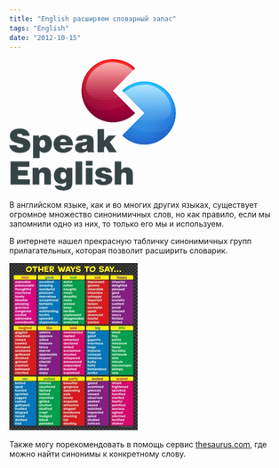 ```yaml
---
title: "English расширяем словарный запас"
tags: "English"
date: "2012-10-15"
---
```


![](images/english2-300x236.png "english")

В английском языке, как и во многих других языках, существует огромное множество синонимичных слов, но как правило, если мы запомнили одно из них, то только его мы и используем.

В интернете нашел прекрасную табличку синонимичных групп прилагательных, которая позволит расширить словарик.

[![](images/other_way_to_say1-231x300.jpg "other_way_to_say")](https://stepansuvorov.com/blog/wp-content/uploads/2012/10/other_way_to_say1.jpg)

Также могу порекомендовать в помощь сервис [thesaurus.com](https://thesaurus.com/), где можно найти синонимы к конкретному слову.
